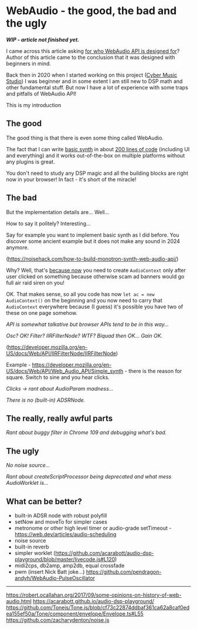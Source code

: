 # WebAudio - the good, the bad and the ugly

***WIP - article not finished yet.***

I came across this article asking [for who WebAudio API is designed for](https://blog.mecheye.net/2017/09/i-dont-know-who-the-web-audio-api-is-designed-for/)? Author of this article came to the conclusion that it was designed with beginners in mind.

Back then in 2020 when I started working on this project ([Cyber Music Studio](https://severak.github.io/cyber-music-studio/)) I was beginner and in some extent I am still new to DSP math and other fundamental stuff. But now I have a lot of experience with some traps and pitfalls of WebAudio API!

This is my introduction 

## The good

The good thing is that there is even some thing called WebAudio. 

The fact that I can write [basic synth](https://severak.github.io/cyber-music-studio/minimal-webaudio-synth.html) in about [200 lines of code](https://github.com/severak/cyber-music-studio/blob/main/minimal-webaudio-synth.html) (including UI and everything) and it works out-of-the-box on multiple platforms without any plugins is great. 

You don't need to study any DSP magic and all the building blocks are right now in your browser! In fact - it's short of the miracle!

## The bad

But the implementation details are... Well... 

How to say it politely? Interesting...

Say for example you want to implement basic synth as I did before. You discover some ancient example but it does not make any sound in 2024 anymore. 

(https://noisehack.com/how-to-build-monotron-synth-web-audio-api/)

Why? Well, that's [because now](http://www.holovaty.com/writing/chrome-web-audio-change/) you need to create `AudioContext` only after user clicked on something because otherwise scam ad banners would go full air raid siren on you! 

OK. That makes sense, so all you code has now `let ac = new AudioContext()` on the beginning and you now need to carry that `AudioContext` everywhere because (I guess) it's possible you have two of these on one page somehow.

*API is somewhat talkative but browser APIs tend to be in this way...*

*Osc? OK! Filter? IIRFilterNode? WTF? Biquad then OK... Gain OK.*

(https://developer.mozilla.org/en-US/docs/Web/API/IIRFilterNode/IIRFilterNode)

Example - https://developer.mozilla.org/en-US/docs/Web/API/Web_Audio_API/Simple_synth - there is the reason for square. Switch to sine and you hear clicks.

*Clicks -> rant about AudioParam madness...*

*There is no (built-in) ADSRNode.*

## The really, really awful parts

*Rant about buggy filter in Chrome 109 and debugging what's bad.*

## The ugly

*No noise source...*

*Rant about createScriptProcessor being deprecated and what mess AudioWorklet is...*

## What can be better?

- built-in ADSR node with robust polyfill
- setNow and moveTo for simpler cases
- metronome or other high level timer or audio-grade setTimeout - https://web.dev/articles/audio-scheduling
- noise source
- built-in reverb
- simpler worklet (https://github.com/acarabott/audio-dsp-playground/blob/master/livecode.js#L120)
- midi2cps, db2amp, amp2db, equal crossfade
- pwm (insert Nick Batt joke...) https://github.com/pendragon-andyh/WebAudio-PulseOscillator



---

https://robert.ocallahan.org/2017/09/some-opinions-on-history-of-web-audio.html
https://acarabott.github.io/audio-dsp-playground/
https://github.com/Tonejs/Tone.js/blob/cf73c22874ddbaf361ca62a8caf0edea155ef50a/Tone/component/envelope/Envelope.ts#L55
https://github.com/zacharydenton/noise.js
